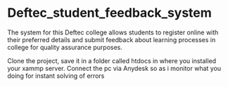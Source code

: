 # Deftec_student_feedback_system
The system for this Deftec college allows students to register online with their preferred details and submit feedback about learning processes in college for quality assurance purposes.

Clone the project, save it in a folder called htdocs in where you installed your xammp server.
Connect the pc via Anydesk so as i monitor what you doing for instant solving of errors 
